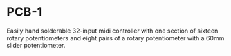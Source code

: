 # PCB-1

Easily hand solderable 32-input midi controller with one section of sixteen rotary potentiometers and eight pairs of a rotary potentiometer with a 60mm slider potentiometer.
